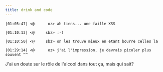 ```yaml
---
title: drink and code
---
```



    |01:05:47| <@      oz> ah tiens... une faille XSS
      
    |01:10:13| <@     sbz> :-)
      
    |01:10:50| <@     sbz> on les trouve mieux en etant bourre celles la
      
    |01:29:14| <@      oz> j'ai l'impression, je devrais picoler plus souvent ^^

J'ai un doute sur le rôle de l'alcool dans tout ça, mais qui sait?

